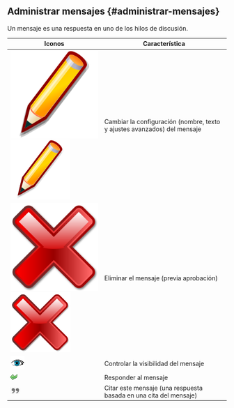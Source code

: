 ## Administrar mensajes {#administrar-mensajes}

Un mensaje es una respuesta en uno de los hilos de discusión.

| Iconos | Característica |
| --- | --- |
| ![](../assets/image36.svg)![](../assets/image36.png) | Cambiar la configuración (nombre, texto y ajustes avanzados) del mensaje |
| ![](../assets/image37.svg)![](../assets/image37.png) | Eliminar el mensaje (previa aprobación) |
| ![](../assets/image38.png) | Controlar la visibilidad del mensaje |
| ![](../assets/images85.png) | Responder al mensaje |
| ![](../assets/images87.png) | Citar este mensaje (una respuesta basada en una cita del mensaje) |
